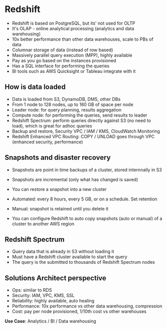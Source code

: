 # Redshift

- Redshift is based on PostgreSQL, but its' not used for OLTP
- It's OLAP - online analytical processing (analytics and data warehousing)
- 10x better performance than other data warehouses, scale to PBs of data
- Columnar storage of data (instead of row based)
- Massively parallel query execution (MPP), highly available
- Pay as you go based on the instances provisioned
- Has a SQL interface for performing the queries
- BI tools such as AWS Quicksight or Tableau integrate with it

## How is data loaded

- Data is loaded from S3, DynamoDB, DMS, other DBs
- From 1 node to 128 nodes, up to 160 GB of space per node
- Leader node: for query planning, results aggregation
- Compute node: for performing the queries, send results to leader
- Redshift Spectrum: perform queries directly against S3 (no need to load), which is great for adhoc queries
- Backup and restore, Security VPC / IAM / KMS, CloudWatch Monitoring
- Redshift Enhanced VPC Routing: COPY / UNLOAD goes through VPC (enhanced security, performance)

## Snapshots and disaster recovery

- Snapshots are point in time backups of a cluster, stored internnally in S3
- Snapshots are incremental (only what has changed is saved)
- You can restore a snapshot into a new cluster
- Automated: every 8 hours, every 5 GB, or on a schedule. Set retention
- Manual: snapshot is retained until you delete it

- You can configure Redshift to auto copy snapshots (auto or manual) of a cluster to another AWS region

## Redshift Spectrum

- Query data that is already in S3 without loading it 
- Must have a Redshift cluster available to start the query 
- The query is the submitted to thousands of Redshift Spectrum nodes

## Solutions Architect perspective

- Ops: similar to RDS
- Security: IAM, VPC, KMS, SSL
- Reliability: highly available, auto healing
- Performance: 10x performance vs other data warehousing, compression
- Cost: pay per node provisioned, 1/10th cost vs other warehouses

**Use Case**: Analytics / BI / Data warehousing
